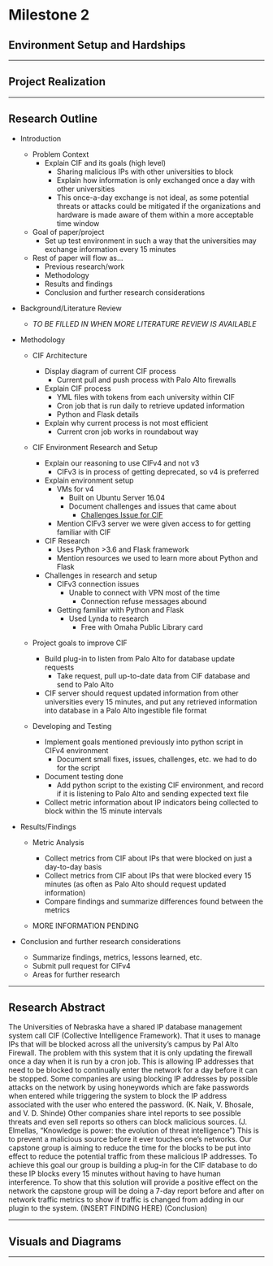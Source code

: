 # Milestone 2

## Environment Setup and Hardships

-----

## Project Realization

-----

## Research Outline

* Introduction
  
  * Problem Context
    * Explain CIF and its goals (high level)
      * Sharing malicious IPs with other universities to block
      * Explain how information is only exchanged once a day with other universities
      * This once-a-day exchange is not ideal, as some potential threats or attacks could be mitigated if the organizations and hardware is made aware of them within a more acceptable time window
  * Goal of paper/project
    * Set up test environment in such a way that the universities may exchange information every 15 minutes
  * Rest of paper will flow as...
    * Previous research/work
    * Methodology
    * Results and findings
    * Conclusion and further research considerations

* Background/Literature Review
  * *TO BE FILLED IN WHEN MORE LITERATURE REVIEW IS AVAILABLE*

* Methodology
  * CIF Architecture
    * Display diagram of current CIF process
      * Current pull and push process with Palo Alto firewalls
    * Explain CIF process
      * YML files with tokens from each university within CIF
      * Cron job that is run daily to retrieve updated information
      * Python and Flask details
    * Explain why current process is not most efficient
      * Current cron job works in roundabout way

  * CIF Environment Research and Setup

    * Explain our reasoning to use CIFv4 and not v3
      * CIFv3 is in process of getting deprecated, so v4 is preferred
    * Explain environment setup
      * VMs for v4
        * Built on Ubuntu Server 16.04
        * Document challenges and issues that came about
          * [Challenges Issue for CIF](https://github.com/neil-unomaha/CIF_CYBR_8950/issues/20)
      * Mention CIFv3 server we were given access to for getting familiar with CIF
    * CIF Research
      * Uses Python >3.6 and Flask framework
      * Mention resources we used to learn more about Python and Flask
    * Challenges in research and setup
      * CIFv3 connection issues
        * Unable to connect with VPN most of the time
          * Connection refuse messages abound
      * Getting familiar with Python and Flask
        * Used Lynda to research
          * Free with Omaha Public Library card

  * Project goals to improve CIF
    * Build plug-in to listen from Palo Alto for database update requests
      * Take request, pull up-to-date data from CIF database and send to Palo Alto
    * CIF server should request updated information from other universities every 15 minutes, and put any retrieved information into database in a Palo Alto ingestible file format

  * Developing and Testing
    * Implement goals mentioned previously into python script in CIFv4 environment
      * Document small fixes, issues, challenges, etc. we had to do for the script
    * Document testing done
      * Add python script to the existing CIF environment, and record if it is listening to Palo Alto and sending expected text file
    * Collect metric information about IP indicators being collected to block within the 15 minute intervals

* Results/Findings
  * Metric Analysis

    * Collect metrics from CIF about IPs that were blocked on just a day-to-day basis
    * Collect metrics from CIF about IPs that were blocked every 15 minutes (as often as Palo Alto should request updated information)
    * Compare findings and summarize differences found between the metrics
  * MORE INFORMATION PENDING

* Conclusion and further research considerations

  * Summarize findings, metrics, lessons learned, etc.
  * Submit pull request for CIFv4
  * Areas for further research

-----

## Research Abstract

The Universities of Nebraska have a shared IP database management system call CIF (Collective Intelligence Framework). That it uses to manage IPs that will be blocked across all the university’s campus by Pal Alto Firewall. The problem with this system that it is only updating the firewall once a day when it is run by a cron job. This is allowing IP addresses that need to be blocked to continually enter the network for a day before it can be stopped. Some companies are using blocking IP addresses by possible attacks on the network by using honeywords which are fake passwords when entered while triggering the system to block the IP address associated with the user who entered the password. (K. Naik, V. Bhosale, and V. D. Shinde) Other companies share intel reports to see possible threats and even sell reports so others can block malicious sources. (J. Elmellas, “Knowledge is power: the evolution of threat intelligence”) This is to prevent a malicious source before it ever touches one’s networks. Our capstone group is aiming to reduce the time for the blocks to be put into effect to reduce the potential traffic from these malicious IP addresses. To achieve this goal our group is building a plug-in for the CIF database to do these IP blocks every 15 minutes without having to have human interference. To show that this solution will provide a positive effect on the network the capstone group will be doing a 7-day report before and after on network traffic metrics to show if traffic is changed from adding in our plugin to the system. (INSERT FINDING HERE) (Conclusion)

-----

## Visuals and Diagrams


-----
